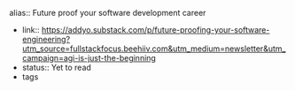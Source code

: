 alias:: Future proof your software development career

- link:: https://addyo.substack.com/p/future-proofing-your-software-engineering?utm_source=fullstackfocus.beehiiv.com&utm_medium=newsletter&utm_campaign=agi-is-just-the-beginning
- status:: Yet to read
- tags